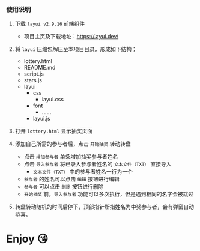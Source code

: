 ### 使用说明

1. 下载 `layui v2.9.16` 前端组件
   - 项目主页及下载地址：https://layui.dev/
2. 将 `layui` 压缩包解压至本项目目录，形成如下结构；
   - lottery.html
   - README.md
   - script.js
   - stars.js
   - layui
     - css
       - layui.css
     - font
       - ……
     - layui.js
3. 打开 `lottery.html` 显示抽奖页面
4. 添加自己所需的参与者后，点击 `开始抽奖` 转动转盘
   - 点击 `增加参与者` 单条增加抽奖参与者姓名
   - 点击 `导入参与者` 将已录入参与者姓名的 `文本文件（TXT）` 直接导入
     - `文本文件（TXT）` 中的参与者姓名一行为一个
   - `参与者` 的姓名可以点击 `编辑` 按钮进行编辑
   - `参与者` 可以点击 `删除` 按钮进行删除
   - `开始抽奖` 前，`导入参与者` 功能可以多次执行，但是遇到相同的名字会被跳过

5. 转盘转动随机的时间后停下，顶部指针所指姓名为中奖参与者，会有弹窗自动恭喜。

# Enjoy 😘
